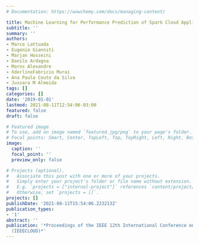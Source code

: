 ```yaml
---
# Documentation: https://wowchemy.com/docs/managing-content/

title: Machine Learning for Performance Prediction of Spark Cloud Applications
subtitle: ''
summary: ''
authors:
- Marco Lattuada
- Eugenio Gianniti
- Marjan Hosseini
- Danilo Ardagna
- Maros Alexandre
- n̆derlineFabricio Murai
- Ana Paula Couto da Silva
- Jussara M Almeida
tags: []
categories: []
date: '2019-01-01'
lastmod: 2021-08-11T12:54:06-03:00
featured: false
draft: false

# Featured image
# To use, add an image named `featured.jpg/png` to your page's folder.
# Focal points: Smart, Center, TopLeft, Top, TopRight, Left, Right, BottomLeft, Bottom, BottomRight.
image:
  caption: ''
  focal_point: ''
  preview_only: false

# Projects (optional).
#   Associate this post with one or more of your projects.
#   Simply enter your project's folder or file name without extension.
#   E.g. `projects = ["internal-project"]` references `content/project/deep-learning/index.md`.
#   Otherwise, set `projects = []`.
projects: []
publishDate: '2021-08-11T15:54:06.223213Z'
publication_types:
- '1'
abstract: ''
publication: '*Proceedings of the IEEE 12th International Conference on Cloud Computing
  (IEEECLOUD)*'
---
```


